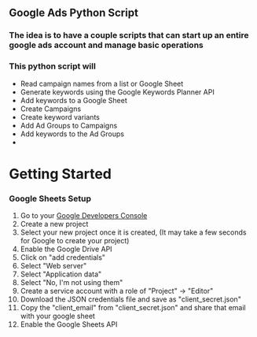 ## Google Ads Python Script



### The idea is to have a couple scripts that can start up an entire google ads account and manage basic operations

### This python script will 
- Read campaign names from a list or Google Sheet
- Generate keywords using the Google Keywords Planner API
- Add keywords to a Google Sheet 
- Create Campaigns
- Create keyword variants
- Add Ad Groups to Campaigns
- Add keywords to the Ad Groups
- 

# Getting Started
### Google Sheets Setup
1. Go to your [Google Developers Console](https://console.developers.google.com/)
2. Create a new project
3. Select your new project once it is created, (It may take a few seconds for Google to create your project)
4. Enable the Google Drive API
5. Click on "add credentials"
6. Select "Web server"
7. Select "Application data"
8. Select "No, I'm not using them"
9. Create a service account with a role of "Project" -> "Editor"
10. Download the JSON credentials file and save as "client_secret.json"
11. Copy the "client_email" from "client_secret.json" and share that email with your google sheet
12. Enable the Google Sheets API

